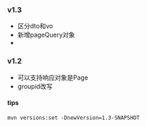 ### v1.3

- 区分dto和vo
- 新增pageQuery对象
- 

### v1.2 

- 可以支持响应对象是Page
- groupid改写

#### tips
`mvn versions:set -DnewVersion=1.3-SNAPSHOT`
